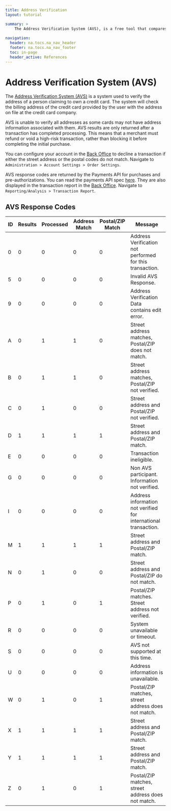 ```yaml
---
title: Address Verification
layout: tutorial

summary: >
    The Address Verification System (AVS), is a free tool that compares customer-submitted order information against bank databases.
    
navigation:
  header: na.tocs.na_nav_header
  footer: na.tocs.na_nav_footer
  toc: in-page
  header_active: References
---
```



# Address Verification System (AVS)
The [Address Verification System (AVS)][wikipedia-avs] is a system used to verify the address of a person claiming to own a credit card. The system will check the billing address of the credit card provided by the user with the address on file at the credit card company.

AVS is unable to verify all addresses as some cards may not have address information associated with them. AVS results are only returned after a transaction has completed processing. This means that a merchant must refund or void a high-risk transaction, rather than blocking it before completing the initial purchase.

You can configure your account in the [Back Office][back-office] to decline a transaction if either the street address or the postal codes do not match. Navigate to `Administration > Account Settings > Order Settings`.

AVS response codes are returned by the Payments API for purchases and pre-authorizations. You can read the payments API spec [here][beanstream-swagger]. They are also displayed in the transaction report in the [Back Office][back-office]. Navigate to `Reporting/Analysis > Transaction Report`. 

## AVS Response Codes

| ID      | Results  | Processed | Address Match | Postal/ZIP Match      | Message 														   |
| ------- | -------- | --------- | ------------- | --------------------- | --------------------------------------------------------------- |
| 0   	  | 0        | 0		 | 0	    	 | 0			         | Address Verification not performed for this transaction.   	   |
| 5   	  | 0        | 0		 | 0			 | 0			         | Invalid AVS Response. 										   |
| 9   	  | 0        | 0		 | 0			 | 0			         | Address Verification Data contains edit error. 				   |
| A   	  | 0        | 1		 | 1			 | 0			         | Street address matches, Postal/ZIP does not match. 		   	   |
| B   	  | 0        | 1		 | 1		     | 0			         | Street address matches, Postal/ZIP not verified. 			   |
| C   	  | 0        | 1		 | 0			 | 0			         | Street address and Postal/ZIP not verified. 					   |
| D   	  | 1        | 1		 | 1			 | 1			         | Street address and Postal/ZIP match. 						   |
| E   	  | 0        | 0		 | 0			 | 0			         | Transaction ineligible. 										   |
| G   	  | 0        | 0		 | 0			 | 0			         | Non AVS participant. Information not verified. 				   |
| I   	  | 0        | 0		 | 0			 | 0			         | Address information not verified for international transaction. |
| M   	  | 1        | 1		 | 1			 | 1			         | Street address and Postal/ZIP match. 						   |
| N   	  | 0        | 1		 | 0			 | 0			         | Street address and Postal/ZIP do not match. 					   |
| P   	  | 0        | 1		 | 0			 | 1			         | Postal/ZIP matches. Street address not verified. 			   |
| R   	  | 0        | 0		 | 0			 | 0			         | System unavailable or timeout. 								   |
| S   	  | 0        | 0		 | 0			 | 0			         | AVS not supported at this time. 								   |
| U   	  | 0        | 0		 | 0			 | 0			         | Address information is unavailable. 							   |
| W   	  | 0        | 1		 | 0			 | 1			         | Postal/ZIP matches, street address does not match. 			   |
| X   	  | 1        | 1		 | 1			 | 1			         | Street address and Postal/ZIP match. 						   |
| Y   	  | 1        | 1		 | 1			 | 1			         | Street address and Postal/ZIP match. 						   |
| Z   	  | 0        | 1		 | 0			 | 1			         | Postal/ZIP matches, street address does not match. 			   |

[wikipedia-avs]: https://en.wikipedia.org/wiki/Address_Verification_System
[back-office]: https://web.na.bambora.com
[beanstream-swagger]: /docs/references/merchant_API/